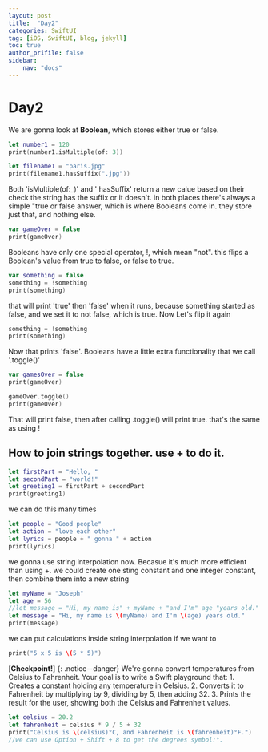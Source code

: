 ```yaml
---
layout: post
title:  "Day2"
categories: SwiftUI
tag: [iOS, SwiftUI, blog, jekyll]
toc: true
author_prifile: false
sidebar:
    nav: "docs"
---
```



# Day2


We are gonna look at **Boolean**, which stores either true or false. 
```swift
let number1 = 120
print(number1.isMultiple(of: 3))

let filename1 = "paris.jpg"
print(filename1.hasSuffix(".jpg"))
```

Both 'isMultiple(of:_)' and ' hasSuffix' return a new calue based on their check the string has the suffix or it doesn't. in both places there's always a simple "true or false answer, which is where Booleans come in. they store just that, and nothing else.
```swift
var gameOver = false
print(gameOver)
```

Booleans have only one special operator, !, which mean "not". this flips a Boolean's value from true to false, or false to true. 
```swift
var something = false
something = !something
print(something)
```

that will print 'true' then 'false' when it runs, because something started as false, and we set it to not false, which is true. Now Let's flip it again
```swift
something = !something
print(something)
```

Now that prints 'false'. Booleans have a little extra functionality that we call '.toggle()'
```swift
var gamesOver = false
print(gameOver)

gameOver.toggle()
print(gameOver)
```
That will print false, then after calling .toggle() will print true. that's the same as using !

## How to join strings together. use + to do it. 
```swift
let firstPart = "Hello, "
let secondPart = "world!"
let greeting1 = firstPart + secondPart
print(greeting1)
```

we can do this many times
```swift
let people = "Good people"
let action = "love each other"
let lyrics = people + " gonna " + action
print(lyrics)
```

we gonna use string interpolation now. Becasue it's much more efficient than using +. we could create one sting constant and one integer constant, then combine them into a new string
```swift
let myName = "Joseph"
let age = 56
//let message = "Hi, my name is" + myName + "and I'm" age "years old."    -not good.
let message = "Hi, my name is \(myName) and I'm \(age) years old."
print(message)
```

we can put calculations inside string interpolation if we want to
```swift
print("5 x 5 is \(5 * 5)")
```

[**Checkpoint!**]
{: .notice--danger}
We're gonna convert temperatures from Celsius to Fahrenheit. Your goal is to write a Swift playground that:
    1. Creates a constant holding any temperature in Celsius.
    2. Converts it to Fahrenheit by multiplying by 9, dividing by 5, then adding 32.
    3. Prints the result for the user, showing both the Celsius and Fahrenheit values.

```swift    
let celsius = 20.2
let fahrenheit = celsius * 9 / 5 + 32
print("Celsius is \(celsius)°C, and Fahrenheit is \(fahrenheit)°F.") 
//we can use Option + Shift + 8 to get the degrees symbol:°.
```




